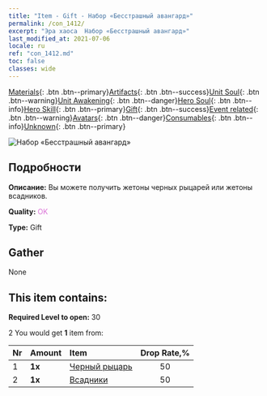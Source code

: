 ```yaml
---
title: "Item - Gift - Набор «Бесстрашный авангард»"
permalink: /con_1412/
excerpt: "Эра хаоса  Набор «Бесстрашный авангард»"
last_modified_at: 2021-07-06
locale: ru
ref: "con_1412.md"
toc: false
classes: wide
---
```

 [Materials](/ItemsRU/){: .btn .btn--primary}[Artifacts](/ItemsRU/Artifacts/){: .btn .btn--success}[Unit Soul](/ItemsRU/UnitSoul/){: .btn .btn--warning}[Unit Awakening](/ItemsRU/UnitAwakening/){: .btn .btn--danger}[Hero Soul](/ItemsRU/HeroSoul/){: .btn .btn--info}[Hero Skill](/ItemsRU/HeroSkill/){: .btn .btn--primary}[Gift](/ItemsRU/Gift/){: .btn .btn--success}[Event related](/ItemsRU/Events/){: .btn .btn--warning}[Avatars](/ItemsRU/Avatars/){: .btn .btn--danger}[Consumables](/ItemsRU/Consumables/){: .btn .btn--info}[Unknown](/ItemsRU/Unknown/){: .btn .btn--primary}

 ![Набор «Бесстрашный авангард»](/images/t/i_907026.png)

## Подробности
 **Описание:** Вы можете получить жетоны черных рыцарей или жетоны всадников.

 **Quality:** <span style="color: #DA70D6">OK</span>

 **Type:** Gift

## Gather

  None

## This item contains:

 **Required Level to open:** 30

 2 You would get **1** item  from:

  | Nr | Amount |     Item    | Drop Rate,% |
  |:---|:-------|:------------|:---------:|
  | 1 |  **1x** | [Черный рыцарь](/ItemsRU/unt_213/) | 50 | 
  | 2 |  **1x** | [Всадники](/ItemsRU/unt_195/) | 50 | 
